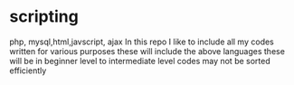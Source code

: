 scripting
=========

php, mysql,html,javscript, ajax
In this repo I like to include all my codes written for various purposes
these will include the above languages
these will be in beginner level to intermediate level 
codes may not be sorted efficiently
